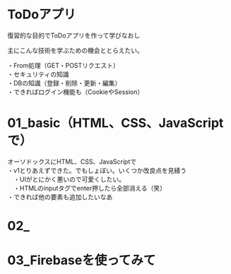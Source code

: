 # ToDoアプリ
復習的な目的でToDoアプリを作って学びなおし  

主にこんな技術を学ぶための機会ととらえたい。  

・From処理（GET・POSTリクエスト）  
・セキュリティの知識  
・DBの知識（登録・削除・更新・編集）  
・できればログイン機能も（CookieやSession）  

# 01_basic（HTML、CSS、JavaScriptで）  
オーソドックスにHTML、CSS、JavaScriptで  
・v1とりあえずできた。でもしょぼい。いくつか改良点を見繕う  
　・UIがとにかく悪いので可愛くしたい。  
　・HTMLのinputタグでenter押したら全部消える（笑）  
  ・できれば他の要素も追加したいなあ

# 02_  

# 03_Firebaseを使ってみて  


